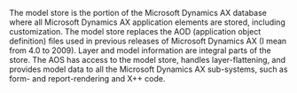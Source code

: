 The model store is the portion of the Microsoft Dynamics AX database where all Microsoft Dynamics AX application elements are stored, including customization. The model store replaces the AOD (application object definition) files used in previous releases of Microsoft Dynamics AX (I mean from 4.0 to 2009).
Layer and model information are integral parts of the store. The AOS has access to the model store, handles layer-flattening, and provides model data to all the Microsoft Dynamics AX sub-systems, such as form- and report-rendering and X++ code.
